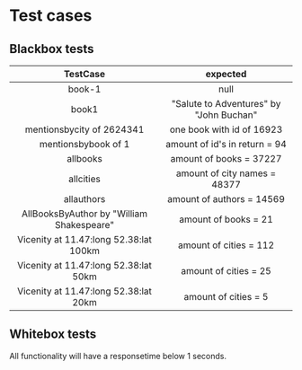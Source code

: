 # Test cases

## Blackbox tests

TestCase | expected
:---------:|:----------:
book-1 | null
book1 | "Salute to Adventures" by "John Buchan"
mentionsbycity of 2624341 | one book with id of 16923
mentionsbybook of 1 | amount of id's in return = 94
allbooks | amount of books = 37227
allcities | amount of city names = 48377
allauthors | amount of authors = 14569
AllBooksByAuthor by "William Shakespeare" | amount of books = 21
Vicenity at 11.47:long 52.38:lat 100km | amount of cities = 112
Vicenity at 11.47:long 52.38:lat 50km | amount of cities = 25
Vicenity at 11.47:long 52.38:lat 20km | amount of cities = 5

## Whitebox tests

All functionality will have a responsetime below 1 seconds.

